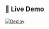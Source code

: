 ## 🚀 Live Demo

[![Deploy](https://img.shields.io/badge/View-Live-blue?style=for-the-badge)](https://ai-property-assistant.vercel.app)
